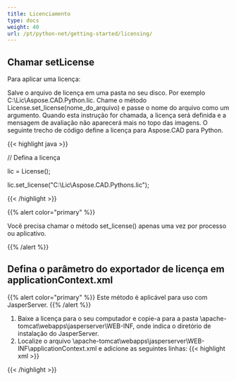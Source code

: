 ```yaml
---
title: Licenciamento
type: docs
weight: 40
url: /pt/python-net/getting-started/licensing/
---
```

## **Chamar setLicense**
Para aplicar uma licença:

Salve o arquivo de licença em uma pasta no seu disco. Por exemplo C:\Lic\Aspose.CAD.Python.lic.
Chame o método License.set_license(nome_do_arquivo) e passe o nome do arquivo como um argumento. Quando esta instrução for chamada, a licença será definida e a mensagem de avaliação não aparecerá mais no topo das imagens.
O seguinte trecho de código define a licença para Aspose.CAD para Python.

{{< highlight java >}}

// Defina a licença

lic = License();

lic.set_license("C:\Lic\Aspose.CAD.Pythons.lic");

{{< /highlight >}}

{{% alert color="primary" %}}

Você precisa chamar o método set_license() apenas uma vez por processo ou aplicativo.

{{% /alert %}}

## **Defina o parâmetro do exportador de licença em applicationContext.xml**
{{% alert color="primary" %}}
Este método é aplicável para uso com JasperServer.
{{% /alert %}}
1. Baixe a licença para o seu computador e copie-a para a pasta \apache-tomcat\webapps\jasperserver\WEB-INF, onde indica o diretório de instalação do JasperServer.
2. Localize o arquivo \apache-tomcat\webapps\jasperserver\WEB-INF\applicationContext.xml e adicione as seguintes linhas:
{{< highlight xml >}}
<bean id="jpgExportParameters" class="com.aspose.cad.pythons.jpg.ASJpegExportParametersBean">
    <property name="license" value="C:\jasperserver-7.6\apache-tomcat\webapps\jasperserver\WEB-INFAspose.CAD.Pythons.lic"/>
</bean>
{{< /highlight >}}
